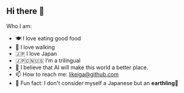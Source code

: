 ## Hi there 👋

Who I am:

- 🍽 I love eating good food
- 🚶 I love walking
- 🇯🇵 I love Japan
- 🇯🇵🇨🇳🇺🇸 I’m a trilingual
- 🤖 I believe that AI will make this world a better place.
- 📫 How to reach me: likeiga@github.com
- 🔵 Fun fact: I don't consider myself a Japanese but an **earthling**🔵
